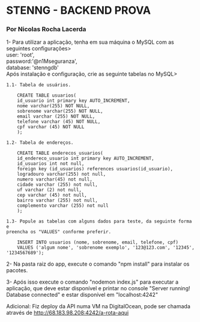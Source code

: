 <h1>STENNG - BACKEND PROVA</h1>
<h3>Por Nicolas Rocha Lacerda</h3>

1- Para utilizar a aplicação, tenha em sua máquina o MySQL com as seguintes configurações><br>
user: 'root',<br>
password:'@n1Mseguranza',<br>
database: 'stenngdb'<br>
Após instalação e configuração, crie as seguinte tabelas no MySQL><br>

    1.1- Tabela de usuários.

        CREATE TABLE usuarios(
        id_usuario int primary key AUTO_INCREMENT,
        nome varchar(255) NOT NULL,
        sobrenome varchar(255) NOT NULL,
        email varchar (255) NOT NULL,
        telefone varchar (45) NOT NULL,
        cpf varchar (45) NOT NULL
        );

    1.2- Tabela de endereços.

        CREATE TABLE enderecos_usuarios( 
        id_endereco_usuario int primary key AUTO_INCREMENT,
        id_usuarios int not null,
        foreign key (id_usuarios) references usuarios(id_usuario),
        logradouro varchar(255) not null,
        numero varchar(45) not null,
        cidade varchar (255) not null,
        uf varchar (2) not null,
        cep varchar (45) not null,
        bairro varchar (255) not null,
        complemento varchar (255) not null
        );

    1.3- Popule as tabelas com alguns dados para teste, da seguinte forma e 
    preencha os "VALUES" conforme preferir.

        INSERT INTO usuarios (nome, sobrenome, email, telefone, cpf)
        VALUES ('algum nome', 'sobrenome exemplo', '123@123.com', '12345', '1234567689');
    

2- Na pasta raiz do app, execute o comando "npm install" para instalar os pacotes.

3- Após isso execute o comando "nodemon index.js" para executar a aplicação, que deve estar disponível e printar no console "Server running! Database connected" e estar disponível em "localhost:4242"

Adicional: Fiz deploy da API numa VM na DigitalOcean, pode ser chamada através de http://68.183.98.208:4242/a-rota-aqui
